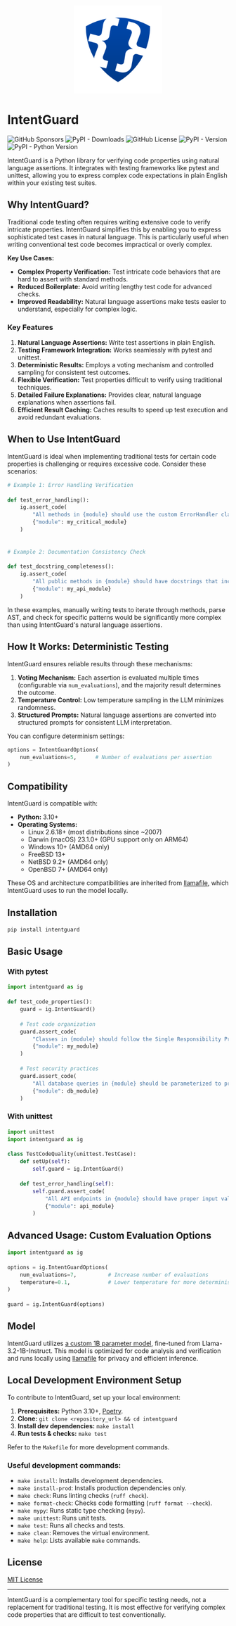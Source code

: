 <div align="center">
    <img alt="intentguard" height="200px" src="./design/logomark-256.png">
</div>

# IntentGuard

![GitHub Sponsors](https://img.shields.io/github/sponsors/kdunee)
![PyPI - Downloads](https://static.pepy.tech/badge/intentguard)
![GitHub License](https://img.shields.io/github/license/kdunee/intentguard)
![PyPI - Version](https://img.shields.io/pypi/v/intentguard)
![PyPI - Python Version](https://img.shields.io/pypi/pyversions/intentguard)


IntentGuard is a Python library for verifying code properties using natural language assertions. It integrates with testing frameworks like pytest and unittest, allowing you to express complex code expectations in plain English within your existing test suites.

## Why IntentGuard?

Traditional code testing often requires writing extensive code to verify intricate properties. IntentGuard simplifies this by enabling you to express sophisticated test cases in natural language. This is particularly useful when writing conventional test code becomes impractical or overly complex.

**Key Use Cases:**

* **Complex Property Verification:** Test intricate code behaviors that are hard to assert with standard methods.
* **Reduced Boilerplate:**  Avoid writing lengthy test code for advanced checks.
* **Improved Readability:** Natural language assertions make tests easier to understand, especially for complex logic.

### Key Features

1. **Natural Language Assertions:** Write test assertions in plain English.
2. **Testing Framework Integration:** Works seamlessly with pytest and unittest.
3. **Deterministic Results:** Employs a voting mechanism and controlled sampling for consistent test outcomes.
4. **Flexible Verification:** Test properties difficult to verify using traditional techniques.
5. **Detailed Failure Explanations:** Provides clear, natural language explanations when assertions fail.
6. **Efficient Result Caching:** Caches results to speed up test execution and avoid redundant evaluations.

## When to Use IntentGuard

IntentGuard is ideal when implementing traditional tests for certain code properties is challenging or requires excessive code. Consider these scenarios:

```python
# Example 1: Error Handling Verification

def test_error_handling():
    ig.assert_code(
        "All methods in {module} should use the custom ErrorHandler class for exception management, and log errors before re-raising them",
        {"module": my_critical_module}
    )


# Example 2: Documentation Consistency Check

def test_docstring_completeness():
    ig.assert_code(
        "All public methods in {module} should have docstrings that include Parameters, Returns, and Examples sections",
        {"module": my_api_module}
    )
````

In these examples, manually writing tests to iterate through methods, parse AST, and check for specific patterns would be significantly more complex than using IntentGuard's natural language assertions.

## How It Works: Deterministic Testing

IntentGuard ensures reliable results through these mechanisms:

1.  **Voting Mechanism:** Each assertion is evaluated multiple times (configurable via `num_evaluations`), and the majority result determines the outcome.
2.  **Temperature Control:** Low temperature sampling in the LLM minimizes randomness.
3.  **Structured Prompts:** Natural language assertions are converted into structured prompts for consistent LLM interpretation.

You can configure determinism settings:

```python
options = IntentGuardOptions(
    num_evaluations=5,      # Number of evaluations per assertion
)
```

## Compatibility

IntentGuard is compatible with:

  * **Python:** 3.10+
  * **Operating Systems:**
      * Linux 2.6.18+ (most distributions since \~2007)
      * Darwin (macOS) 23.1.0+ (GPU support only on ARM64)
      * Windows 10+ (AMD64 only)
      * FreeBSD 13+
      * NetBSD 9.2+ (AMD64 only)
      * OpenBSD 7+ (AMD64 only)

These OS and architecture compatibilities are inherited from [llamafile](https://github.com/Mozilla-Ocho/llamafile), which IntentGuard uses to run the model locally.

## Installation

```bash
pip install intentguard
```

## Basic Usage

### With pytest

```python
import intentguard as ig

def test_code_properties():
    guard = ig.IntentGuard()

    # Test code organization
    guard.assert_code(
        "Classes in {module} should follow the Single Responsibility Principle",
        {"module": my_module}
    )

    # Test security practices
    guard.assert_code(
        "All database queries in {module} should be parameterized to prevent SQL injection",
        {"module": db_module}
    )
```

### With unittest

```python
import unittest
import intentguard as ig

class TestCodeQuality(unittest.TestCase):
    def setUp(self):
        self.guard = ig.IntentGuard()

    def test_error_handling(self):
        self.guard.assert_code(
            "All API endpoints in {module} should have proper input validation",
            {"module": api_module}
        )
```

## Advanced Usage: Custom Evaluation Options

```python
import intentguard as ig

options = ig.IntentGuardOptions(
    num_evaluations=7,          # Increase number of evaluations
    temperature=0.1,            # Lower temperature for more deterministic results
)

guard = ig.IntentGuard(options)
```

## Model

IntentGuard utilizes [a custom 1B parameter model](https://huggingface.co/kdunee/IntentGuard-1), fine-tuned from Llama-3.2-1B-Instruct. This model is optimized for code analysis and verification and runs locally using [llamafile](https://github.com/Mozilla-Ocho/llamafile) for privacy and efficient inference.

## Local Development Environment Setup

To contribute to IntentGuard, set up your local environment:

1.  **Prerequisites:** Python 3.10+, [Poetry](https://python-poetry.org/docs/#installation).
2.  **Clone:** `git clone <repository_url> && cd intentguard`
3.  **Install dev dependencies:** `make install`
4.  **Run tests & checks:** `make test`

Refer to the `Makefile` for more development commands.

### Useful development commands:

  * `make install`: Installs development dependencies.
  * `make install-prod`: Installs production dependencies only.
  * `make check`: Runs linting checks (`ruff check`).
  * `make format-check`: Checks code formatting (`ruff format --check`).
  * `make mypy`: Runs static type checking (`mypy`).
  * `make unittest`: Runs unit tests.
  * `make test`: Runs all checks and tests.
  * `make clean`: Removes the virtual environment.
  * `make help`: Lists available `make` commands.

## License

[MIT License](LICENSE)

-----

IntentGuard is a complementary tool for specific testing needs, not a replacement for traditional testing. It is most effective for verifying complex code properties that are difficult to test conventionally.
